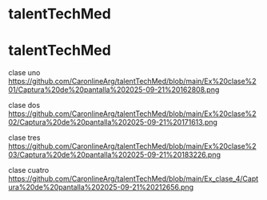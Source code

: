 ﻿# talentTechMed
# talentTechMed

clase uno
https://github.com/CaronlineArg/talentTechMed/blob/main/Ex%20clase%201/Captura%20de%20pantalla%202025-09-21%20162808.png

clase dos
https://github.com/CaronlineArg/talentTechMed/blob/main/Ex%20clase%202/Captura%20de%20pantalla%202025-09-21%20171613.png

clase tres
https://github.com/CaronlineArg/talentTechMed/blob/main/Ex%20clase%203/Captura%20de%20pantalla%202025-09-21%20183226.png

clase cuatro
https://github.com/CaronlineArg/talentTechMed/blob/main/Ex_clase_4/Captura%20de%20pantalla%202025-09-21%20212656.png

